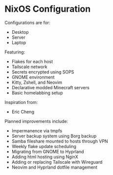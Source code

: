 # NixOS Configuration
Configurations are for:
- Desktop
- Server
- Laptop

Featuring:
- Flakes for each host
- Tailscale network
- Secrets encrypted using SOPS
- GNOME environment
- Kitty, Zshell, and Neovim
- Declarative modded Minecraft servers
- Basic homelabbing setup

Inspiration from:
- Eric Cheng

Planned improvements include:
- Impermanence via tmpfs
- Server backup system using Borg backup
- Samba fileshare mounted to hosts through VPN
- Weekly flake update scheduling
- Migrating from GNOME to Hyprland
- Adding html hosting using NginX
- Adding or replacing Tailscale with Wireguard
- Neovim and Hyprland dotfile management
